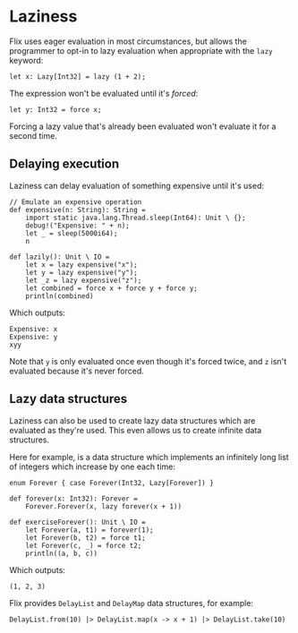 # Laziness

Flix uses eager evaluation in most circumstances, but allows the programmer to opt-in to lazy evaluation when appropriate with the `lazy` keyword:

```flix
let x: Lazy[Int32] = lazy (1 + 2);
```

The expression won't be evaluated until it's *forced*:

```flix
let y: Int32 = force x;
```

Forcing a lazy value that's already been evaluated won't evaluate it for a second time.

## Delaying execution

Laziness can delay evaluation of something expensive until it's used:

```flix
// Emulate an expensive operation
def expensive(n: String): String =
    import static java.lang.Thread.sleep(Int64): Unit \ {};
    debug!("Expensive: " + n);
    let _ = sleep(5000i64);
    n

def lazily(): Unit \ IO =
    let x = lazy expensive("x");
    let y = lazy expensive("y");
    let _z = lazy expensive("z");
    let combined = force x + force y + force y;
    println(combined)
```

Which outputs:

```
Expensive: x 
Expensive: y
xyy
```

Note that `y` is only evaluated once even though it's forced twice, and `z` isn't evaluated because it's never forced.

## Lazy data structures

Laziness can also be used to create lazy data structures which are evaluated as they're used. This even allows us to create infinite data structures.

Here for example, is a data structure which implements an infinitely long list of integers which increase by one each time:

```flix
enum Forever { case Forever(Int32, Lazy[Forever]) }

def forever(x: Int32): Forever = 
    Forever.Forever(x, lazy forever(x + 1))
```

```flix
def exerciseForever(): Unit \ IO =
    let Forever(a, t1) = forever(1);
    let Forever(b, t2) = force t1;
    let Forever(c, _) = force t2;
    println((a, b, c))
```

Which outputs:

```
(1, 2, 3)  
```

Flix provides `DelayList` and `DelayMap` data structures, for example:

```flix
DelayList.from(10) |> DelayList.map(x -> x + 1) |> DelayList.take(10)
```
